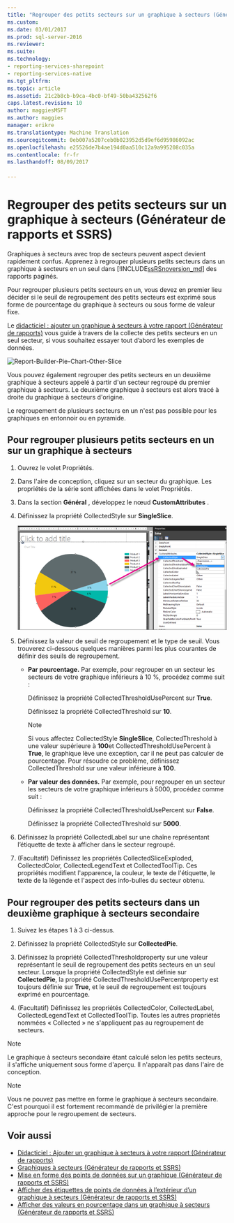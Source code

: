 ```yaml
---
title: "Regrouper des petits secteurs sur un graphique à secteurs (Générateur de rapports et SSRS) | Documents Microsoft"
ms.custom: 
ms.date: 03/01/2017
ms.prod: sql-server-2016
ms.reviewer: 
ms.suite: 
ms.technology:
- reporting-services-sharepoint
- reporting-services-native
ms.tgt_pltfrm: 
ms.topic: article
ms.assetid: 21c2b8cb-b9ca-4bc0-bf49-50ba432562f6
caps.latest.revision: 10
author: maggiesMSFT
ms.author: maggies
manager: erikre
ms.translationtype: Machine Translation
ms.sourcegitcommit: 0eb007a5207ceb0b023952d5d9ef6d95986092ac
ms.openlocfilehash: e25526de7b4ae194d0aa510c12a9a995208c035a
ms.contentlocale: fr-fr
ms.lasthandoff: 08/09/2017

---
```

# <a name="collect-small-slices-on-a-pie-chart-report-builder-and-ssrs"></a>Regrouper des petits secteurs sur un graphique à secteurs (Générateur de rapports et SSRS)
Graphiques à secteurs avec trop de secteurs peuvent aspect devient rapidement confus. Apprenez à regrouper plusieurs petits secteurs dans un graphique à secteurs en un seul dans [!INCLUDE[ssRSnoversion_md](../../includes/ssrsnoversion-md.md)] des rapports paginés.
 
 Pour regrouper plusieurs petits secteurs en un, vous devez en premier lieu décider si le seuil de regroupement des petits secteurs est exprimé sous forme de pourcentage du graphique à secteurs ou sous forme de valeur fixe. 
 
 Le [didacticiel : ajouter un graphique à secteurs à votre rapport (Générateur de rapports)](Tutorial:%20Add%20a%20Pie%20Chart%20to%20Your%20Report%20\(Report%20Builder\).md) vous guide à travers de la collecte des petits secteurs en un seul secteur, si vous souhaitez essayer tout d’abord les exemples de données.
 
 ![Report-Builder-Pie-Chart-Other-Slice](../../reporting-services/report-design/media/report-builder-pie-chart-other-slice.png)
  
 Vous pouvez également regrouper des petits secteurs en un deuxième graphique à secteurs appelé à partir d'un secteur regroupé du premier graphique à secteurs. Le deuxième graphique à secteurs est alors tracé à droite du graphique à secteurs d'origine.  
  
 Le regroupement de plusieurs secteurs en un n'est pas possible pour les graphiques en entonnoir ou en pyramide.  
  
 
## <a name="to-collect-small-slices-into-a-single-slice-on-a-pie-chart"></a>Pour regrouper plusieurs petits secteurs en un sur un graphique à secteurs  
  
1.  Ouvrez le volet Propriétés.  
  
2.  Dans l'aire de conception, cliquez sur un secteur du graphique. Les propriétés de la série sont affichées dans le volet Propriétés.  
  
3.  Dans la section **Général** , développez le nœud **CustomAttributes** .  
  
4.  Définissez la propriété CollectedStyle sur **SingleSlice**.  

    ![report-builder-pie-chart-single-slice-property](../../reporting-services/media/report-builder-pie-chart-single-slice-property.png)
  
5.  Définissez la valeur de seuil de regroupement et le type de seuil. Vous trouverez ci-dessous quelques manières parmi les plus courantes de définir des seuils de regroupement.  
  
    -   **Par pourcentage.** Par exemple, pour regrouper en un secteur les secteurs de votre graphique inférieurs à 10 %, procédez comme suit :  
  
         Définissez la propriété CollectedThresholdUsePercent sur **True**.  
  
         Définissez la propriété CollectedThreshold sur **10**.  
  
        > [!NOTE]  
        >  Si vous affectez CollectedStyle **SingleSlice**, CollectedThreshold à une valeur supérieure à **100**et CollectedThresholdUsePercent à **True**, le graphique lève une exception, car il ne peut pas calculer de pourcentage. Pour résoudre ce problème, définissez CollectedThreshold sur une valeur inférieure à **100**.  
  
    -   **Par valeur des données.** Par exemple, pour regrouper en un secteur les secteurs de votre graphique inférieurs à 5000, procédez comme suit :  
  
         Définissez la propriété CollectedThresholdUsePercent sur **False**.  
  
         Définissez la propriété CollectedThreshold sur **5000**.  
  
6.  Définissez la propriété CollectedLabel sur une chaîne représentant l’étiquette de texte à afficher dans le secteur regroupé.  
  
7.  (Facultatif) Définissez les propriétés CollectedSliceExploded, CollectedColor, CollectedLegendText et CollectedToolTip. Ces propriétés modifient l'apparence, la couleur, le texte de l'étiquette, le texte de la légende et l'aspect des info-bulles du secteur obtenu.  
  
## <a name="to-collect-small-slices-into-a-secondary-callout-pie-chart"></a>Pour regrouper des petits secteurs dans un deuxième graphique à secteurs secondaire  
  
1.  Suivez les étapes 1 à 3 ci-dessus.  
  
2.  Définissez la propriété CollectedStyle sur **CollectedPie**.  
  
3.  Définissez la propriété CollectedThresholdproperty sur une valeur représentant le seuil de regroupement des petits secteurs en un seul secteur. Lorsque la propriété CollectedStyle est définie sur **CollectedPie**, la propriété CollectedThresholdUsePercentproperty est toujours définie sur **True**, et le seuil de regroupement est toujours exprimé en pourcentage.  
  
4.  (Facultatif) Définissez les propriétés CollectedColor, CollectedLabel, CollectedLegendText et CollectedToolTip. Toutes les autres propriétés nommées « Collected » ne s'appliquent pas au regroupement de secteurs.  
  
> [!NOTE]  
>  Le graphique à secteurs secondaire étant calculé selon les petits secteurs, il s'affiche uniquement sous forme d'aperçu. Il n'apparaît pas dans l'aire de conception.  
  
> [!NOTE]  
>  Vous ne pouvez pas mettre en forme le graphique à secteurs secondaire. C'est pourquoi il est fortement recommandé de privilégier la première approche pour le regroupement de secteurs.  
  
## <a name="see-also"></a>Voir aussi  
* [Didacticiel : Ajouter un graphique à secteurs à votre rapport (Générateur de rapports)](Tutorial:%20Add%20a%20Pie%20Chart%20to%20Your%20Report%20\(Report%20Builder\).md)
*  [Graphiques à secteurs (Générateur de rapports et SSRS)](../../reporting-services/report-design/pie-charts-report-builder-and-ssrs.md)   
*  [Mise en forme des points de données sur un graphique (Générateur de rapports et SSRS)](../../reporting-services/report-design/formatting-data-points-on-a-chart-report-builder-and-ssrs.md)   
*  [Afficher des étiquettes de points de données à l’extérieur d’un graphique à secteurs (Générateur de rapports et SSRS)](../../reporting-services/report-design/display-data-point-labels-outside-a-pie-chart-report-builder-and-ssrs.md)   
*  [Afficher des valeurs en pourcentage dans un graphique à secteurs (Générateur de rapports et SSRS)](../../reporting-services/report-design/display-percentage-values-on-a-pie-chart-report-builder-and-ssrs.md)     
  
